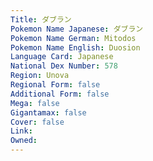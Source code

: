 ```yaml
---
﻿Title: ダブラン
Pokemon Name Japanese: ダブラン
Pokemon Name German: Mitodos
Pokemon Name English: Duosion
Language Card: Japanese
National Dex Number: 578
Region: Unova
Regional Form: false
Additional Form: false
Mega: false
Gigantamax: false
Cover: false
Link: 
Owned: 
---
```

